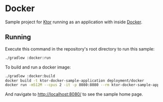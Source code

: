 # Docker

Sample project for [Ktor](https://ktor.io) running as an application with 
inside [Docker](https://www.docker.com/).

## Running

Execute this command in the repository's root directory to run this sample:

```bash
./gradlew :docker:run
```

To build and run a docker image:

```bash
./gradlew :docker:build
docker build -t ktor-docker-sample-application deployment/docker
docker run -m512M --cpus 2 -it -p 8080:8080 --rm ktor-docker-sample-application
```
 
And navigate to [http://localhost:8080/](http://localhost:8080/) to see the sample home page.  


